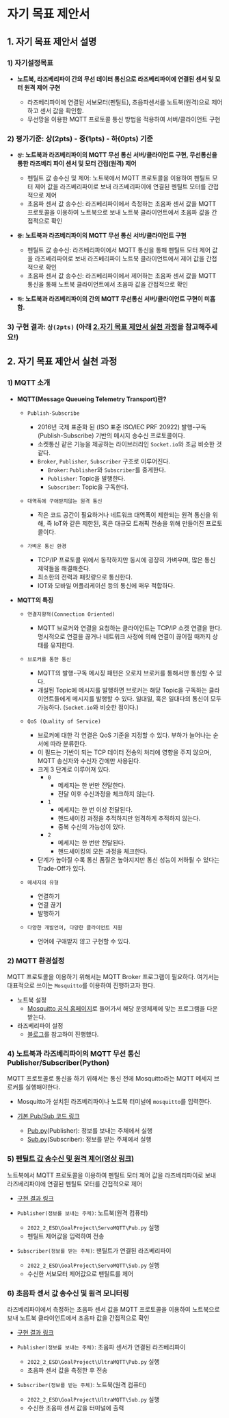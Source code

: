 # 자기 목표 제안서

## 1. 자기 목표 제안서 설명

### 1) 자기설정목표

- **노트북, 라즈베리파이 간의 무선 데이터 통신으로 라즈베리파이에 연결된 센서 및 모터 원격 제어 구현**

  - 라즈베리파이에 연결된 서보모터(펜틸트), 초음파센서를 노트북(원격)으로 제어하고 센서 값을 확인함.
  - 무선망을 이용한 MQTT 프로토콜 통신 방법을 적용하여 서버/클라이언트 구현

### 2) 평가기준: 상(2pts) - 중(1pts) - 하(0pts) 기준

- **`상`: 노트북과 라즈베리파이의 MQTT 무선 통신 서버/클라이언트 구현, 무선통신을 통한 라즈베리 파이 센서 및 모터 간접(원격) 제어**

  - 펜틸트 값 송수신 및 제어: 노트북에서 MQTT 프로토콜을 이용하여 펜틸트 모터 제어 값을 라즈베리파이로 보내 라즈베리파이에 연결된 펜틸트 모터를 간접적으로 제어
  - 초음파 센서 값 송수신: 라즈베리파이에서 측정하는 초음파 센서 값을 MQTT 프로토콜을 이용하여 노트북으로 보내 노트북 클라이언트에서 초음파 값을 간접적으로 확인

- **`중`: 노트북과 라즈베리파이의 MQTT 무선 통신 서버/클라이언트 구현**

  - 펜틸트 값 송수신: 라즈베리파이에서 MQTT 통신을 통해 펜틸트 모터 제어 값을 라즈베리파이로 보내 라즈베리파이 노트북 클라이언트에서 제어 값을 간접적으로 확인
  - 초음파 센서 값 송수신: 라즈베리파이에서 제어하는 초음파 센서 값을 MQTT 통신을 통해 노트북 클라이언트에서 초음파 값을 간접적으로 확인

- **`하`: 노트북과 라즈베리파이의 간의 MQTT 무선통신 서버/클라이언트 구현이 미흡함.**

### 3) 구현 결과: `상(2pts)` (아래 [2.자기 목표 제안서 실천 과정](https://github.com/Sehee-Lee-01/2022_2_ESD/tree/main/GoalProject#2-%EC%9E%90%EA%B8%B0-%EB%AA%A9%ED%91%9C-%EC%A0%9C%EC%95%88%EC%84%9C-%EC%8B%A4%EC%B2%9C-%EA%B3%BC%EC%A0%95)을 참고해주세요!)

## 2. 자기 목표 제안서 실천 과정

### 1) MQTT 소개

- **MQTT(Message Queueing Telemetry Transport)란?**

  - `Publish-Subscribe`

    - 2016년 국제 표준화 된 (ISO 표준 ISO/IEC PRF 20922) 발행-구독(Publish-Subscribe) 기반의 메시지 송수신 프로토콜이다.
    - 소켓통신 같은 기능을 제공하는 라이브러리인 `Socket.io`와 조금 비슷한 것 같다.
    - `Broker`, `Publisher`, `Subscriber` 구조로 이루어진다.
      - `Broker`: `Publisher`와 `Subscriber`를 중게한다.
      - `Publisher`: Topic을 발행한다.
      - `Subscriber`: Topic을 구독한다.

  - `대역폭에 구애받지않는 원격 통신`

    - 작은 코드 공간이 필요하거나 네트워크 대역폭이 제한되는 원격 통신을 위해, 즉 IoT와 같은 제한된, 혹은 대규모 트래픽 전송을 위해 만들어진 프로토콜이다.

  - `가벼운 통신 환경`
    - TCP/IP 프로토콜 위에서 동작하지만 동시에 굉장히 가벼우며, 많은 통신 제약들을 해결해준다.
    - 최소한의 전력과 패킷량으로 통신한다.
    - IOT와 모바일 어플리케이션 등의 통신에 매우 적합하다.

- **MQTT의 특징**

  - `연결지향적(Connection Oriented)`
    - MQTT 브로커와 연결을 요청하는 클라이언트는 TCP/IP 소켓 연결을 한다. 명시적으로 연결을 끊거나 네트워크 사정에 의해 연결이 끊어질 때까지 상태를 유지한다.
  - `브로커를 통한 통신`
    - MQTT의 발행-구독 메시징 패턴은 오로지 브로커를 통해서만 통신할 수 있다.
    - 개설된 Topic에 메시지를 발행하면 브로커는 해당 Topic을 구독하는 클라이언트들에게 메시지를 발행할 수 있다. 일대일, 혹은 일대다의 통신이 모두 가능하다. (`Socket.io`와 비슷한 점이다.)
  - `QoS (Quality of Service)`

    - 브로커에 대한 각 연결은 QoS 기준을 지정할 수 있다. 부하가 늘어나는 순서에 따라 분류한다.
    - 이 필드는 기반이 되는 TCP 데이터 전송의 처리에 영향을 주지 않으며, MQTT 송신자와 수신자 간에만 사용된다.
    - 크게 3 단계로 이루어져 있다.
      - `0`
        - 메세지는 한 번만 전달한다.
        - 전달 이후 수신과정을 체크하지 않는다.
      - `1`
        - 메세지는 한 번 이상 전달된다.
        - 핸드셰이킹 과정을 추적하지만 엄격하게 추적하지 않는다.
        - 중복 수신의 가능성이 있다.
      - `2`
        - 메세지는 한 번만 전달된다.
        - 핸드셰이킹의 모든 과정을 체크한다.
    - 단계가 높아질 수록 통신 품질은 높아지지만 통신 성능이 저하될 수 있다는 Trade-Off가 있다.

  - `메세지의 유형`

    - 연결하기
    - 연결 끊기
    - 발행하기

  - `다양한 개발언어, 다양한 클라이언트 지원`
    - 언어에 구애받지 않고 구현할 수 있다.

### 2) MQTT 환경설정

MQTT 프로토콜을 이용하기 위해서는 MQTT Broker 프로그램이 필요하다. 여기서는 대표적으로 쓰이는 `Mosquitto`를 이용하여 진행하고자 한다.

- 노트북 설정
  - [Mosquitto 공식 홈페이지](https://mosquitto.org/download/)로 들어가서 해당 운영체제에 맞는 프로그램을 다운 받는다.
- 라즈베리파이 설정
  - [블로그](https://velog.io/@imkkuk/%EB%9D%BC%EC%A6%88%EB%B2%A0%EB%A6%AC%ED%8C%8C%EC%9D%B4-MQTT)를 참고하여 진행했다.

### 4) 노트북과 라즈베리파이의 MQTT 무선 통신 Publisher/Subscriber(Python)

 MQTT 프로토콜로 통신을 하기 위해서는 통신 전에 Mosquitto라는 MQTT 메세지 브로커를 실행해야한다.

- Mosquitto가 설치된 라즈베리파이나 노트북 터미널에 `mosquitto`를 입력한다.

- [기본 Pub/Sub 코드 링크](https://github.com/Sehee-Lee-01/2022_2_ESD/tree/main/GoalProject/MQTTBasic)
  - [Pub.py](https://github.com/Sehee-Lee-01/2022_2_ESD/blob/main/GoalProject/MQTTBasic/Pub.py)(Publisher): 정보를 보내는 주체에서 실행
  - [Sub.py](https://github.com/Sehee-Lee-01/2022_2_ESD/blob/main/GoalProject/MQTTBasic/Sub.py)(Subscriber): 정보를 받는 주체에서 실행

### 5) [펜틸트 값 송수신 및 원격 제어(영상 링크)](https://github.com/Sehee-Lee-01/2022_2_ESD/issues/4)

노트북에서 MQTT 프로토콜을 이용하여 펜틸트 모터 제어 값을 라즈베리파이로 보내 라즈베리파이에 연결된 펜틸트 모터를 간접적으로 제어

- [구현 결과 링크](https://github.com/Sehee-Lee-01/2022_2_ESD/tree/main/GoalProject/ServoMQTT)

- `Publisher(정보를 보내는 주체)`: 노트북(원격 컴퓨터)
  - `2022_2_ESD\GoalProject\ServoMQTT\Pub.py` 실행
  - 펜틸트 제어값을 입력하여 전송

- `Subscriber(정보를 받는 주체)`: 팬틸트가 연결된 라즈베리파이
  - `2022_2_ESD\GoalProject\ServoMQTT\Sub.py` 실행
  - 수신한 서보모터 제어값으로 팬틸트를 제어

### 6)  초음파 센서 값 송수신 및 원격 모니터링

라즈베리파이에서 측정하는 초음파 센서 값을 MQTT 프로토콜을 이용하여 노트북으로 보내 노트북 클라이언트에서 초음파 값을 간접적으로 확인

- [구현 결과 링크](https://github.com/Sehee-Lee-01/2022_2_ESD/tree/main/GoalProject/UltraMQTT)

- `Publisher(정보를 보내는 주체)`: 초음파 센서가 연결된 라즈베리파이
  - `2022_2_ESD\GoalProject\UltraMQTT\Pub.py` 실행
  - 초음파 센서 값을 측정한 후 전송
  
- `Subscriber(정보를 받는 주체)`: 노트북(원격 컴퓨터)
  - `2022_2_ESD\GoalProject\UltraMQTT\Sub.py` 실행
  - 수신한 초음파 센서 값을 터미널에 출력
